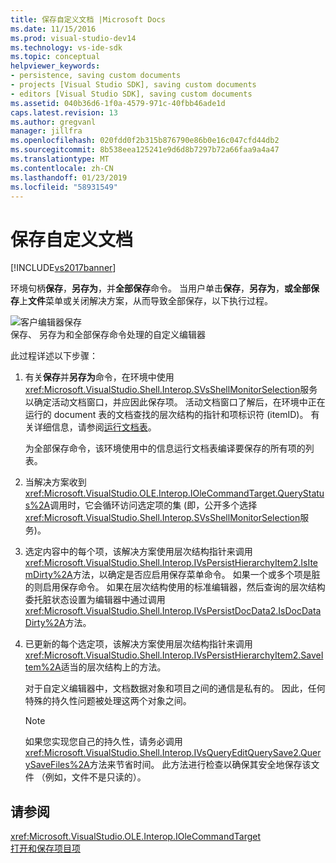 ```yaml
---
title: 保存自定义文档 |Microsoft Docs
ms.date: 11/15/2016
ms.prod: visual-studio-dev14
ms.technology: vs-ide-sdk
ms.topic: conceptual
helpviewer_keywords:
- persistence, saving custom documents
- projects [Visual Studio SDK], saving custom documents
- editors [Visual Studio SDK], saving custom documents
ms.assetid: 040b36d6-1f0a-4579-971c-40fbb46ade1d
caps.latest.revision: 13
ms.author: gregvanl
manager: jillfra
ms.openlocfilehash: 020fdd0f2b315b876790e86b0e16c047cfd44db2
ms.sourcegitcommit: 8b538eea125241e9d6d8b7297b72a66faa9a4a47
ms.translationtype: MT
ms.contentlocale: zh-CN
ms.lasthandoff: 01/23/2019
ms.locfileid: "58931549"
---
```

# <a name="saving-a-custom-document"></a>保存自定义文档
[!INCLUDE[vs2017banner](../../includes/vs2017banner.md)]

环境句柄**保存**，**另存为**，并**全部保存**命令。 当用户单击**保存**，**另存为**，**或全部保存**上**文件**菜单或关闭解决方案，从而导致全部保存，以下执行过程。  
  
 ![客户编辑器保存](../../extensibility/internals/media/private.gif "专用")  
保存、 另存为和全部保存命令处理的自定义编辑器  
  
 此过程详述以下步骤：  
  
1.  有关**保存**并**另存为**命令，在环境中使用<xref:Microsoft.VisualStudio.Shell.Interop.SVsShellMonitorSelection>服务以确定活动文档窗口，并应因此保存项。 活动文档窗口了解后，在环境中正在运行的 document 表的文档查找的层次结构的指针和项标识符 (itemID)。 有关详细信息，请参阅[运行文档表](../../extensibility/internals/running-document-table.md)。  
  
     为全部保存命令，该环境使用中的信息运行文档表编译要保存的所有项的列表。  
  
2.  当解决方案收到<xref:Microsoft.VisualStudio.OLE.Interop.IOleCommandTarget.QueryStatus%2A>调用时，它会循环访问选定项的集 (即，公开多个选择<xref:Microsoft.VisualStudio.Shell.Interop.SVsShellMonitorSelection>服务)。  
  
3.  选定内容中的每个项，该解决方案使用层次结构指针来调用<xref:Microsoft.VisualStudio.Shell.Interop.IVsPersistHierarchyItem2.IsItemDirty%2A>方法，以确定是否应启用保存菜单命令。 如果一个或多个项是脏的则启用保存命令。 如果在层次结构使用的标准编辑器，然后查询的层次结构委托脏状态设置为编辑器中通过调用<xref:Microsoft.VisualStudio.Shell.Interop.IVsPersistDocData2.IsDocDataDirty%2A>方法。  
  
4.  已更新的每个选定项，该解决方案使用层次结构指针来调用<xref:Microsoft.VisualStudio.Shell.Interop.IVsPersistHierarchyItem2.SaveItem%2A>适当的层次结构上的方法。  
  
     对于自定义编辑器中，文档数据对象和项目之间的通信是私有的。 因此，任何特殊的持久性问题被处理这两个对象之间。  
  
    > [!NOTE]
    >  如果您实现您自己的持久性，请务必调用<xref:Microsoft.VisualStudio.Shell.Interop.IVsQueryEditQuerySave2.QuerySaveFiles%2A>方法来节省时间。 此方法进行检查以确保其安全地保存该文件 （例如，文件不是只读的）。  
  
## <a name="see-also"></a>请参阅  
 <xref:Microsoft.VisualStudio.OLE.Interop.IOleCommandTarget>   
 [打开和保存项目项](../../extensibility/internals/opening-and-saving-project-items.md)
